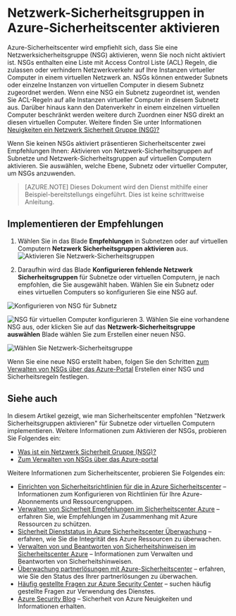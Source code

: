<properties
   pageTitle="Netzwerk-Sicherheitsgruppen in Azure-Sicherheitscenter aktivieren | Microsoft Azure"
   description="Dieses Dokument wird gezeigt, wie empfohlen Azure-Sicherheitscenter **Aktivieren Netzwerk Sicherheitsgruppen**implementieren."
   services="security-center"
   documentationCenter="na"
   authors="TerryLanfear"
   manager="MBaldwin"
   editor=""/>

<tags
   ms.service="security-center"
   ms.devlang="na"
   ms.topic="article"
   ms.tgt_pltfrm="na"
   ms.workload="na"
   ms.date="07/29/2016"
   ms.author="terrylan"/>

# <a name="enable-network-security-groups-in-azure-security-center"></a>Netzwerk-Sicherheitsgruppen in Azure-Sicherheitscenter aktivieren

Azure-Sicherheitscenter wird empfiehlt sich, dass Sie eine Netzwerksicherheitsgruppe (NSG) aktivieren, wenn Sie noch nicht aktiviert ist. NSGs enthalten eine Liste mit Access Control Liste (ACL) Regeln, die zulassen oder verhindern Netzwerkverkehr auf Ihre Instanzen virtueller Computer in einem virtuellen Netzwerk an. NSGs können entweder Subnets oder einzelne Instanzen von virtuellen Computer in diesem Subnetz zugeordnet werden. Wenn eine NSG ein Subnetz zugeordnet ist, wenden Sie ACL-Regeln auf alle Instanzen virtueller Computer in diesem Subnetz aus. Darüber hinaus kann den Datenverkehr in einem einzelnen virtuellen Computer beschränkt werden weitere durch Zuordnen einer NSG direkt an diesen virtuellen Computer. Weitere finden Sie unter Informationen [Neuigkeiten ein Netzwerk Sicherheit Gruppe (NSG)?](../virtual-network/virtual-networks-nsg.md)

Wenn Sie keinen NSGs aktiviert präsentieren Sicherheitscenter zwei Empfehlungen Ihnen: Aktivieren von Netzwerk-Sicherheitsgruppen auf Subnetze und Netzwerk-Sicherheitsgruppen auf virtuellen Computern aktivieren. Sie auswählen, welche Ebene, Subnetz oder virtueller Computer, um NSGs anzuwenden.


> [AZURE.NOTE] Dieses Dokument wird den Dienst mithilfe einer Beispiel-bereitstellungs eingeführt.  Dies ist keine schrittweise Anleitung.

## <a name="implement-the-recommendation"></a>Implementieren der Empfehlungen

1. Wählen Sie in das Blade **Empfehlungen** in Subnetzen oder auf virtuellen Computern **Netzwerk Sicherheitsgruppen aktivieren** aus.
![Aktivieren Sie Netzwerk-Sicherheitsgruppen][1]

2. Daraufhin wird das Blade **Konfigurieren fehlende Netzwerk Sicherheitsgruppen** für Subnetze oder virtuellen Computern, je nach empfohlen, die Sie ausgewählt haben. Wählen Sie ein Subnetz oder eines virtuellen Computers so konfigurieren Sie eine NSG auf.

  ![Konfigurieren von NSG für Subnetz][2]

  ![NSG für virtuellen Computer konfigurieren][3]
3. Wählen Sie eine vorhandene NSG aus, oder klicken Sie auf das **Netzwerk-Sicherheitsgruppe auswählen** Blade wählen Sie zum Erstellen einer neuen NSG.

  ![Wählen Sie Netzwerk-Sicherheitsgruppe][4]

Wenn Sie eine neue NSG erstellt haben, folgen Sie den Schritten [zum Verwalten von NSGs über das Azure-Portal](../virtual-network/virtual-networks-create-nsg-arm-pportal.md) Erstellen einer NSG und Sicherheitsregeln festlegen.

## <a name="see-also"></a>Siehe auch

In diesem Artikel gezeigt, wie man Sicherheitscenter empfohlen "Netzwerk Sicherheitsgruppen aktivieren" für Subnetze oder virtuellen Computern implementieren. Weitere Informationen zum Aktivieren der NSGs, probieren Sie Folgendes ein:

- [Was ist ein Netzwerk Sicherheit Gruppe (NSG)?](../virtual-network/virtual-networks-nsg.md)
- [Zum Verwalten von NSGs über das Azure-portal](../virtual-network/virtual-networks-create-nsg-arm-pportal.md)

Weitere Informationen zum Sicherheitscenter, probieren Sie Folgendes ein:

- [Einrichten von Sicherheitsrichtlinien für die in Azure Sicherheitscenter](security-center-policies.md) – Informationen zum Konfigurieren von Richtlinien für Ihre Azure-Abonnements und Ressourcengruppen.
- [Verwalten von Sicherheit Empfehlungen im Sicherheitscenter Azure](security-center-recommendations.md) – erfahren Sie, wie Empfehlungen im Zusammenhang mit Azure Ressourcen zu schützen.
- [Sicherheit Dienststatus in Azure Sicherheitscenter Überwachung](security-center-monitoring.md) – erfahren, wie Sie die Integrität des Azure Ressourcen zu überwachen.
- [Verwalten von und Beantworten von Sicherheitshinweisen im Sicherheitscenter Azure](security-center-managing-and-responding-alerts.md) – Informationen zum Verwalten und Beantworten von Sicherheitshinweisen.
- [Überwachung partnerlösungen mit Azure-Sicherheitscenter](security-center-partner-solutions.md) – erfahren, wie Sie den Status des Ihrer partnerlösungen zu überwachen.
- [Häufig gestellte Fragen zur Azure Security Center](security-center-faq.md) – suchen häufig gestellte Fragen zur Verwendung des Dienstes.
- [Azure Security Blog](http://blogs.msdn.com/b/azuresecurity/) – Sicherheit von Azure Neuigkeiten und Informationen erhalten.

<!--Image references-->
[1]: ./media/security-center-enable-nsg/enable-nsg.png
[2]:./media/security-center-enable-nsg/configure-nsg-for-subnet.png
[3]: ./media/security-center-enable-nsg/configure-nsg-for-vm.png
[4]: ./media/security-center-enable-nsg/choose-nsg.png
